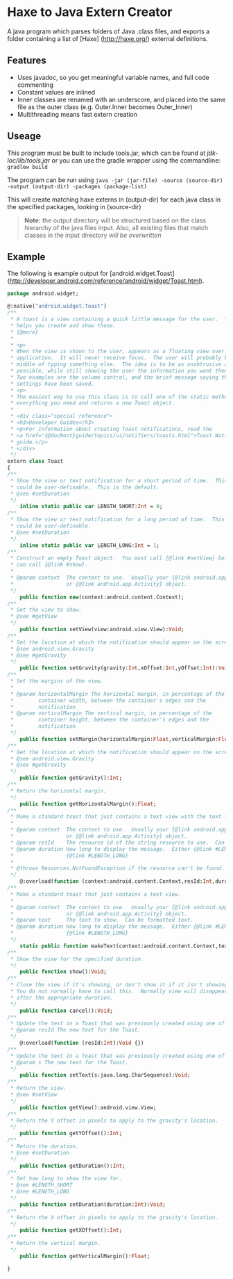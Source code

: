 Haxe to Java Extern Creator
===========================

A java program which parses folders of Java .class files, and exports a folder containing
a list of [Haxe] (http://haxe.org/) external definitions. 

Features
-------------

*	Uses javadoc, so you get meaningful variable names, and full code commenting
*	Constant values are inlined
*	Inner classes are renamed with an underscore, and placed into the same file
	as the outer class (e.g. Outer.Inner becomes Outer_Inner)
*	Multithreading means fast extern creation

Useage
-------------

This program must be built to include tools.jar, which can be found at *jdk-loc/lib/tools.jar*
or you can use the gradle wrapper using the commandline:
`gradlew build`

The program can be run using 
`java -jar (jar-file) -source (source-dir) -output (output-dir) -packages (package-list)`

This will create matching haxe externs in (output-dir) for each java class in
the specified packages, looking in (source-dir)

> **Note:** the output directory will be structured based on the class
> hierarchy of the java files input. Also, all existing files that match classes in the input
> directory *will be overwritten*

Example
-------------

The following is example output for [android.widget.Toast] (http://developer.android.com/reference/android/widget/Toast.html).

````Haxe
package android.widget;

@:native("android.widget.Toast")
/**
 * A toast is a view containing a quick little message for the user.  The toast class
 * helps you create and show those.
 * {@more}
 *
 * <p>
 * When the view is shown to the user, appears as a floating view over the
 * application.  It will never receive focus.  The user will probably be in the
 * middle of typing something else.  The idea is to be as unobtrusive as
 * possible, while still showing the user the information you want them to see.
 * Two examples are the volume control, and the brief message saying that your
 * settings have been saved.
 * <p>
 * The easiest way to use this class is to call one of the static methods that constructs
 * everything you need and returns a new Toast object.
 *
 * <div class="special reference">
 * <h3>Developer Guides</h3>
 * <p>For information about creating Toast notifications, read the
 * <a href="{@docRoot}guide/topics/ui/notifiers/toasts.html">Toast Notifications</a> developer
 * guide.</p>
 * </div>
 */
extern class Toast 
{
/**
 * Show the view or text notification for a short period of time.  This time
 * could be user-definable.  This is the default.
 * @see #setDuration
 */
	inline static public var LENGTH_SHORT:Int = 0;
/**
 * Show the view or text notification for a long period of time.  This time
 * could be user-definable.
 * @see #setDuration
 */
	inline static public var LENGTH_LONG:Int = 1;
/**
 * Construct an empty Toast object.  You must call {@link #setView} before you
 * can call {@link #show}.
 *
 * @param context  The context to use.  Usually your {@link android.app.Application}
 *                 or {@link android.app.Activity} object.
 */
	public function new(context:android.content.Context);
/**
 * Set the view to show.
 * @see #getView
 */
	public function setView(view:android.view.View):Void;
/**
 * Set the location at which the notification should appear on the screen.
 * @see android.view.Gravity
 * @see #getGravity
 */
	public function setGravity(gravity:Int,xOffset:Int,yOffset:Int):Void;
/**
 * Set the margins of the view.
 *
 * @param horizontalMargin The horizontal margin, in percentage of the
 *        container width, between the container's edges and the
 *        notification
 * @param verticalMargin The vertical margin, in percentage of the
 *        container height, between the container's edges and the
 *        notification
 */
	public function setMargin(horizontalMargin:Float,verticalMargin:Float):Void;
/**
 * Get the location at which the notification should appear on the screen.
 * @see android.view.Gravity
 * @see #getGravity
 */
	public function getGravity():Int;
/**
 * Return the horizontal margin.
 */
	public function getHorizontalMargin():Float;
/**
 * Make a standard toast that just contains a text view with the text from a resource.
 *
 * @param context  The context to use.  Usually your {@link android.app.Application}
 *                 or {@link android.app.Activity} object.
 * @param resId    The resource id of the string resource to use.  Can be formatted text.
 * @param duration How long to display the message.  Either {@link #LENGTH_SHORT} or
 *                 {@link #LENGTH_LONG}
 *
 * @throws Resources.NotFoundException if the resource can't be found.
 */
	@:overload(function (context:android.content.Context,resId:Int,duration:Int):android.widget.Toast {})
/**
 * Make a standard toast that just contains a text view.
 *
 * @param context  The context to use.  Usually your {@link android.app.Application}
 *                 or {@link android.app.Activity} object.
 * @param text     The text to show.  Can be formatted text.
 * @param duration How long to display the message.  Either {@link #LENGTH_SHORT} or
 *                 {@link #LENGTH_LONG}
 */
	static public function makeText(context:android.content.Context,text:java.lang.CharSequence,duration:Int):android.widget.Toast;
/**
 * Show the view for the specified duration.
 */
	public function show():Void;
/**
 * Close the view if it's showing, or don't show it if it isn't showing yet.
 * You do not normally have to call this.  Normally view will disappear on its own
 * after the appropriate duration.
 */
	public function cancel():Void;
/**
 * Update the text in a Toast that was previously created using one of the makeText() methods.
 * @param resId The new text for the Toast.
 */
	@:overload(function (resId:Int):Void {})
/**
 * Update the text in a Toast that was previously created using one of the makeText() methods.
 * @param s The new text for the Toast.
 */
	public function setText(s:java.lang.CharSequence):Void;
/**
 * Return the view.
 * @see #setView
 */
	public function getView():android.view.View;
/**
 * Return the Y offset in pixels to apply to the gravity's location.
 */
	public function getYOffset():Int;
/**
 * Return the duration.
 * @see #setDuration
 */
	public function getDuration():Int;
/**
 * Set how long to show the view for.
 * @see #LENGTH_SHORT
 * @see #LENGTH_LONG
 */
	public function setDuration(duration:Int):Void;
/**
 * Return the X offset in pixels to apply to the gravity's location.
 */
	public function getXOffset():Int;
/**
 * Return the vertical margin.
 */
	public function getVerticalMargin():Float;

}
````